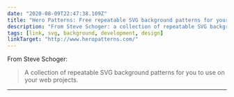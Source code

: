 ```yaml
---
date: "2020-08-09T22:47:38.109Z"
title: "Hero Patterns: Free repeatable SVG background patterns for your web projects"
description: "From Steve Schoger: a collection of repeatable SVG background patterns for you to use on your web projects."
tags: [link, svg, background, development, design]
linkTarget: "http://www.heropatterns.com/"
---
```

From Steve Schoger:

> A collection of repeatable SVG background patterns for you to use on your web projects.
---
